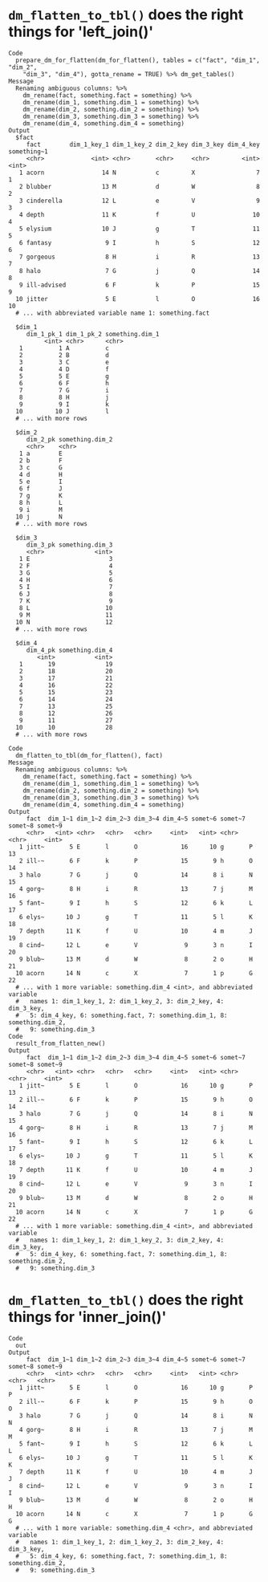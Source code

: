 # `dm_flatten_to_tbl()` does the right things for 'left_join()'

    Code
      prepare_dm_for_flatten(dm_for_flatten(), tables = c("fact", "dim_1", "dim_2",
        "dim_3", "dim_4"), gotta_rename = TRUE) %>% dm_get_tables()
    Message
      Renaming ambiguous columns: %>%
        dm_rename(fact, something.fact = something) %>%
        dm_rename(dim_1, something.dim_1 = something) %>%
        dm_rename(dim_2, something.dim_2 = something) %>%
        dm_rename(dim_3, something.dim_3 = something) %>%
        dm_rename(dim_4, something.dim_4 = something)
    Output
      $fact
         fact        dim_1_key_1 dim_1_key_2 dim_2_key dim_3_key dim_4_key something~1
         <chr>             <int> <chr>       <chr>     <chr>         <int>       <int>
       1 acorn                14 N           c         X                 7           1
       2 blubber              13 M           d         W                 8           2
       3 cinderella           12 L           e         V                 9           3
       4 depth                11 K           f         U                10           4
       5 elysium              10 J           g         T                11           5
       6 fantasy               9 I           h         S                12           6
       7 gorgeous              8 H           i         R                13           7
       8 halo                  7 G           j         Q                14           8
       9 ill-advised           6 F           k         P                15           9
      10 jitter                5 E           l         O                16          10
      # ... with abbreviated variable name 1: something.fact
      
      $dim_1
         dim_1_pk_1 dim_1_pk_2 something.dim_1
              <int> <chr>      <chr>          
       1          1 A          c              
       2          2 B          d              
       3          3 C          e              
       4          4 D          f              
       5          5 E          g              
       6          6 F          h              
       7          7 G          i              
       8          8 H          j              
       9          9 I          k              
      10         10 J          l              
      # ... with more rows
      
      $dim_2
         dim_2_pk something.dim_2
         <chr>    <chr>          
       1 a        E              
       2 b        F              
       3 c        G              
       4 d        H              
       5 e        I              
       6 f        J              
       7 g        K              
       8 h        L              
       9 i        M              
      10 j        N              
      # ... with more rows
      
      $dim_3
         dim_3_pk something.dim_3
         <chr>              <int>
       1 E                      3
       2 F                      4
       3 G                      5
       4 H                      6
       5 I                      7
       6 J                      8
       7 K                      9
       8 L                     10
       9 M                     11
      10 N                     12
      # ... with more rows
      
      $dim_4
         dim_4_pk something.dim_4
            <int>           <int>
       1       19              19
       2       18              20
       3       17              21
       4       16              22
       5       15              23
       6       14              24
       7       13              25
       8       12              26
       9       11              27
      10       10              28
      # ... with more rows
      
    Code
      dm_flatten_to_tbl(dm_for_flatten(), fact)
    Message
      Renaming ambiguous columns: %>%
        dm_rename(fact, something.fact = something) %>%
        dm_rename(dim_1, something.dim_1 = something) %>%
        dm_rename(dim_2, something.dim_2 = something) %>%
        dm_rename(dim_3, something.dim_3 = something) %>%
        dm_rename(dim_4, something.dim_4 = something)
    Output
         fact  dim_1~1 dim_1~2 dim_2~3 dim_3~4 dim_4~5 somet~6 somet~7 somet~8 somet~9
         <chr>   <int> <chr>   <chr>   <chr>     <int>   <int> <chr>   <chr>     <int>
       1 jitt~       5 E       l       O            16      10 g       P            13
       2 ill-~       6 F       k       P            15       9 h       O            14
       3 halo        7 G       j       Q            14       8 i       N            15
       4 gorg~       8 H       i       R            13       7 j       M            16
       5 fant~       9 I       h       S            12       6 k       L            17
       6 elys~      10 J       g       T            11       5 l       K            18
       7 depth      11 K       f       U            10       4 m       J            19
       8 cind~      12 L       e       V             9       3 n       I            20
       9 blub~      13 M       d       W             8       2 o       H            21
      10 acorn      14 N       c       X             7       1 p       G            22
      # ... with 1 more variable: something.dim_4 <int>, and abbreviated variable
      #   names 1: dim_1_key_1, 2: dim_1_key_2, 3: dim_2_key, 4: dim_3_key,
      #   5: dim_4_key, 6: something.fact, 7: something.dim_1, 8: something.dim_2,
      #   9: something.dim_3
    Code
      result_from_flatten_new()
    Output
         fact  dim_1~1 dim_1~2 dim_2~3 dim_3~4 dim_4~5 somet~6 somet~7 somet~8 somet~9
         <chr>   <int> <chr>   <chr>   <chr>     <int>   <int> <chr>   <chr>     <int>
       1 jitt~       5 E       l       O            16      10 g       P            13
       2 ill-~       6 F       k       P            15       9 h       O            14
       3 halo        7 G       j       Q            14       8 i       N            15
       4 gorg~       8 H       i       R            13       7 j       M            16
       5 fant~       9 I       h       S            12       6 k       L            17
       6 elys~      10 J       g       T            11       5 l       K            18
       7 depth      11 K       f       U            10       4 m       J            19
       8 cind~      12 L       e       V             9       3 n       I            20
       9 blub~      13 M       d       W             8       2 o       H            21
      10 acorn      14 N       c       X             7       1 p       G            22
      # ... with 1 more variable: something.dim_4 <int>, and abbreviated variable
      #   names 1: dim_1_key_1, 2: dim_1_key_2, 3: dim_2_key, 4: dim_3_key,
      #   5: dim_4_key, 6: something.fact, 7: something.dim_1, 8: something.dim_2,
      #   9: something.dim_3

# `dm_flatten_to_tbl()` does the right things for 'inner_join()'

    Code
      out
    Output
         fact  dim_1~1 dim_1~2 dim_2~3 dim_3~4 dim_4~5 somet~6 somet~7 somet~8 somet~9
         <chr>   <int> <chr>   <chr>   <chr>     <int>   <int> <chr>   <chr>   <chr>  
       1 jitt~       5 E       l       O            16      10 g       P       P      
       2 ill-~       6 F       k       P            15       9 h       O       O      
       3 halo        7 G       j       Q            14       8 i       N       N      
       4 gorg~       8 H       i       R            13       7 j       M       M      
       5 fant~       9 I       h       S            12       6 k       L       L      
       6 elys~      10 J       g       T            11       5 l       K       K      
       7 depth      11 K       f       U            10       4 m       J       J      
       8 cind~      12 L       e       V             9       3 n       I       I      
       9 blub~      13 M       d       W             8       2 o       H       H      
      10 acorn      14 N       c       X             7       1 p       G       G      
      # ... with 1 more variable: something.dim_4 <chr>, and abbreviated variable
      #   names 1: dim_1_key_1, 2: dim_1_key_2, 3: dim_2_key, 4: dim_3_key,
      #   5: dim_4_key, 6: something.fact, 7: something.dim_1, 8: something.dim_2,
      #   9: something.dim_3

